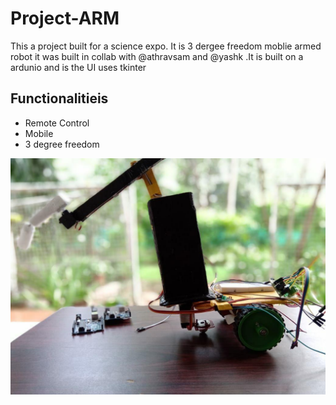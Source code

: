 # Project-ARM

This a project built for a science expo. It is  3 dergee freedom moblie armed robot it was built in collab with @athravsam and @yashk
.It is built on a ardunio and is the UI uses tkinter

## Functionalitieis
<ul>
  <li>Remote Control</li>
  <li>Mobile</li>
  <li>3 degree freedom</li>
</ul>
<img src="photo_2020-05-28_12-54-16.jpg">
